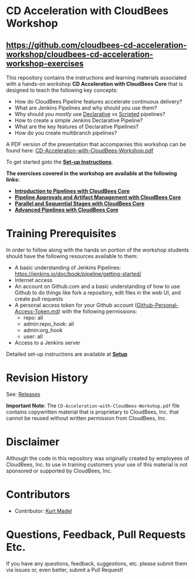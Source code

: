 # CD Acceleration with CloudBees Workshop

## https://github.com/cloudbees-cd-acceleration-workshop/cloudbees-cd-acceleration-workshop-exercises

This repository contains the instructions and learning materials associated with a hands-on workshop **CD Acceleration with CloudBees Core** that is designed to teach the following key concepts:

  * How do CloudBees Pipeline features accelerate continuous delivery?
  * What are Jenkins Pipelines and why should you use them?
  * Why should you *mostly* use [Declarative](https://jenkins.io/doc/book/pipeline/syntax/#declarative-pipeline) vs [Scripted](https://jenkins.io/doc/book/pipeline/syntax/#scripted-pipeline) pipelines?
  * How to create a simple Jenkins Declarative Pipeline?
  * What are the key features of Declarative Pipelines?
  * How do you create multibranch pipelines?
  
A PDF version of the presentation that accompanies this workshop can be found here: [CD-Acceleration-with-CloudBees-Workshop.pdf](CD-Acceleration-with-CloudBees-Workshop.pdf)

To get started goto the [**Set-up Instructions**](Setup.md).

**The exercises covered in the workshop are available at the following links:**

  * [**Introduction to Pipelines with CloudBees Core**](exercises/intro-pipeline-cb-core.md)
  * [**Pipeline Approvals and Artifact Management with CloudBees Core**](exercises/approvals-artifacts-cb-core.md)
  * [**Parallel and Sequential Stages with CloudBees Core**](exercises/parallel-sequential-cb-core.md)
  * [**Advanced Pipelines with CloudBees Core**](exercises/advanced-pipeline-cb-core.md)

# Training Prerequisites

In order to follow along with the hands on portion of the workshop students should have the following resources available to them:

  * A basic understanding of Jenkins Pipelines: https://jenkins.io/doc/book/pipeline/getting-started/ 
  * Internet access
  * An account on Github.com and a basic understanding of how to use Github to do things like fork a repository, edit files in the web UI, and create pull requests
  * A personal access token for your Github account ([Github-Personal-Access-Token.md](Github-Personal-Access-Token.md)) with the following permissions:
    - repo: all
    - admin:repo_hook: all
    - admin:org_hook
    - user: all
  * Access to a Jenkins server
  
Detailed set-up instructions are available at **[Setup](Setup.md)**

# Revision History

 See: [Releases](https://github.com/PipelineHandsOn/intro-to-declarative-pipeline/releases)

**Important Note**: The ```CD-Acceleration-with-CloudBees-Workshop.pdf``` file contains copywritten material that is proprietary to CloudBees, Inc. that cannot be reused without written permission from CloudBees, Inc. 

# Disclaimer

Although the code in this repository was originally created by employees of CloudBees, Inc. to use in training customers your use of this material is not sponsored or supported by CloudBees, Inc.

# Contributors 

* Contributor: [Kurt Madel](https://github.com/kmadel)
 
# Questions, Feedback, Pull Requests Etc.

If you have any questions, feedback, suggestions, etc. please submit them via issues or, even better, submit a Pull Request!
